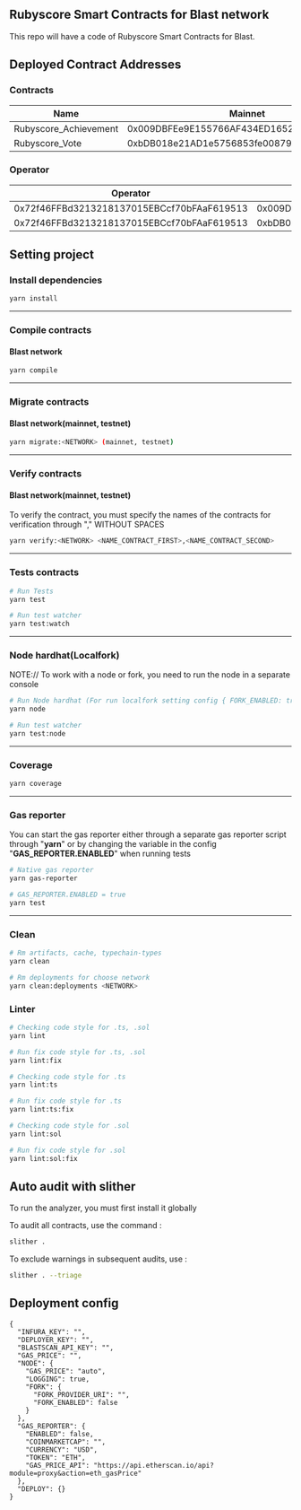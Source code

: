 ## Rubyscore Smart Contracts for Blast network

This repo will have a code of Rubyscore Smart Contracts for Blast.

## Deployed Contract Addresses

### Contracts

| Name | Mainnet  | Testnet                                               |
| ---- |----------|-------------------------------------------------------|
| Rubyscore_Achievement | 0x009DBFEe9E155766AF434ED1652CA3769B05E76f | 0x2A1000293467a221F5d4cA98F4b7912c4c9c22b3   |
| Rubyscore_Vote | 0xbDB018e21AD1e5756853fe008793a474d329991b |                         |

### Operator
| Operator             | address(Mainnet)                           | 
|----------------------|--------------------------------------------|
| 0x72f46FFBd3213218137015EBCcf70bFAaF619513 | 0x009DBFEe9E155766AF434ED1652CA3769B05E76f |
| 0x72f46FFBd3213218137015EBCcf70bFAaF619513       | 0xbDB018e21AD1e5756853fe008793a474d329991b |

## Setting project

### Install dependencies

```sh
yarn install
```

---

### Compile contracts

#### Blast network

```sh
yarn compile
```

---

### Migrate contracts

#### Blast network(mainnet, testnet)

```sh
yarn migrate:<NETWORK> (mainnet, testnet)
```

---

### Verify contracts

#### Blast network(mainnet, testnet)

To verify the contract, you must specify the names of the contracts for verification through "," WITHOUT SPACES

```sh
yarn verify:<NETWORK> <NAME_CONTRACT_FIRST>,<NAME_CONTRACT_SECOND>
```

---

### Tests contracts

```sh
# Run Tests
yarn test

# Run test watcher
yarn test:watch
```

---

### Node hardhat(Localfork)

NOTE:// To work with a node or fork, you need to run the node in a separate console

```sh
# Run Node hardhat (For run localfork setting config { FORK_ENABLED: true, FORK_PROVIDER_URI: "https://...."})
yarn node

# Run test watcher
yarn test:node
```

---

### Coverage

```sh
yarn coverage
```

---

### Gas reporter

You can start the gas reporter either through a separate gas reporter script through "**yarn**" or by changing the variable in the config "**GAS_REPORTER.ENABLED**" when running tests

```sh
# Native gas reporter
yarn gas-reporter

# GAS_REPORTER.ENABLED = true
yarn test
```

---

### Clean

```sh
# Rm artifacts, cache, typechain-types
yarn clean

# Rm deployments for choose network
yarn clean:deployments <NETWORK>
```

### Linter

```sh
# Checking code style for .ts, .sol
yarn lint

# Run fix code style for .ts, .sol
yarn lint:fix

# Checking code style for .ts
yarn lint:ts

# Run fix code style for .ts
yarn lint:ts:fix

# Checking code style for .sol
yarn lint:sol

# Run fix code style for .sol
yarn lint:sol:fix
```

## Auto audit with slither

To run the analyzer, you must first install it globally

To audit all contracts, use the command :

```sh
slither .
```

To exclude warnings in subsequent audits, use :

```sh
slither . --triage
```

## Deployment config

```
{
  "INFURA_KEY": "",
  "DEPLOYER_KEY": "",
  "BLASTSCAN_API_KEY": "",
  "GAS_PRICE": "",
  "NODE": {
    "GAS_PRICE": "auto",
    "LOGGING": true,
    "FORK": {
      "FORK_PROVIDER_URI": "",
      "FORK_ENABLED": false
    }
  },
  "GAS_REPORTER": {
    "ENABLED": false,
    "COINMARKETCAP": "",
    "CURRENCY": "USD",
    "TOKEN": "ETH",
    "GAS_PRICE_API": "https://api.etherscan.io/api?module=proxy&action=eth_gasPrice"
  },
  "DEPLOY": {}
}
```
